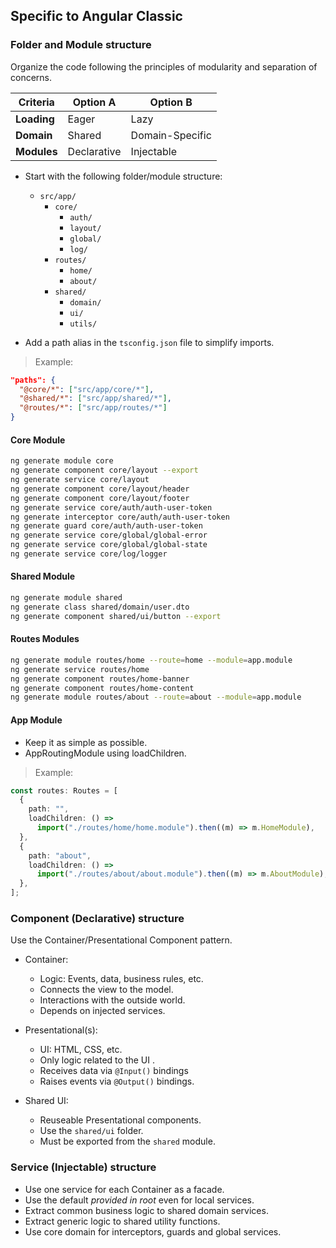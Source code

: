## Specific to Angular Classic

### Folder and Module structure

Organize the code following the principles of modularity and separation of concerns.

| **Criteria** | **Option A** | **Option B**    |
| ------------ | ------------ | --------------- |
| **Loading**  | Eager        | Lazy            |
| **Domain**   | Shared       | Domain-Specific |
| **Modules**  | Declarative  | Injectable      |

- Start with the following folder/module structure:

  - `src/app/`
    - `core/`
      - `auth/`
      - `layout/`
      - `global/`
      - `log/`
    - `routes/`
      - `home/`
      - `about/`
    - `shared/`
      - `domain/`
      - `ui/`
      - `utils/`

- Add a path alias in the `tsconfig.json` file to simplify imports.

> Example:

```json
"paths": {
  "@core/*": ["src/app/core/*"],
  "@shared/*": ["src/app/shared/*"],
  "@routes/*": ["src/app/routes/*"]
}
```

#### Core Module

```bash
ng generate module core
ng generate component core/layout --export
ng generate service core/layout
ng generate component core/layout/header
ng generate component core/layout/footer
ng generate service core/auth/auth-user-token
ng generate interceptor core/auth/auth-user-token
ng generate guard core/auth/auth-user-token
ng generate service core/global/global-error
ng generate service core/global/global-state
ng generate service core/log/logger
```

#### Shared Module

```bash
ng generate module shared
ng generate class shared/domain/user.dto
ng generate component shared/ui/button --export
```

#### Routes Modules

```bash
ng generate module routes/home --route=home --module=app.module
ng generate service routes/home
ng generate component routes/home-banner
ng generate component routes/home-content
ng generate module routes/about --route=about --module=app.module
```

#### App Module

- Keep it as simple as possible.
- AppRoutingModule using loadChildren.

> Example:

```typescript
const routes: Routes = [
  {
    path: "",
    loadChildren: () =>
      import("./routes/home/home.module").then((m) => m.HomeModule),
  },
  {
    path: "about",
    loadChildren: () =>
      import("./routes/about/about.module").then((m) => m.AboutModule),
  },
];
```

### Component (Declarative) structure

Use the Container/Presentational Component pattern.

- Container:

  - Logic: Events, data, business rules, etc.
  - Connects the view to the model.
  - Interactions with the outside world.
  - Depends on injected services.

- Presentational(s):

  - UI: HTML, CSS, etc.
  - Only logic related to the UI .
  - Receives data via `@Input()` bindings
  - Raises events via `@Output()` bindings.

- Shared UI:
  - Reuseable Presentational components.
  - Use the `shared/ui` folder.
  - Must be exported from the `shared` module.

### Service (Injectable) structure

- Use one service for each Container as a facade.
- Use the default _provided in root_ even for local services.
- Extract common business logic to shared domain services.
- Extract generic logic to shared utility functions.
- Use core domain for interceptors, guards and global services.
